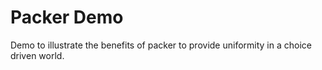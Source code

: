 # Packer Demo

Demo to illustrate the benefits of packer to provide uniformity in a choice driven world.
